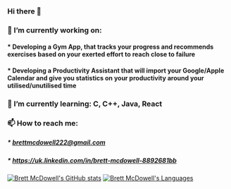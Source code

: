 ### Hi there 👋

### 🔭 I’m currently working on:
#### * Developing a Gym App, that tracks your progress and recommends exercises based on your exerted effort to reach close to failure
#### * Developing a Productivity Assistant that will import your Google/Apple Calendar and give you statistics on your productivity around your utilised/unutilised time
### 🌱 I’m currently learning: C, C++, Java, React
### 📫 How to reach me:
  ##### * brettmcdowell222@gmail.com
  ##### * https://uk.linkedin.com/in/brett-mcdowell-8892681bb

[![Brett McDowell's GitHub stats](https://github-readme-stats.vercel.app/api?username=brettmcdowell&show_icons=true&include_all_commits=true&hide_border=true&count_private=true&theme=transparent)](https://github.com/brettmcdowell/)
[![Brett McDowell's Languages](https://github-readme-stats.vercel.app/api/top-langs/?username=brettmcdowell&layout=compact&hide_border=true&hide=shell&langs_count=7&count_private=true&exclude_repo=durhack-2022&theme=transparent)](https://github.com/brettmcdowell?tab=repositories)
